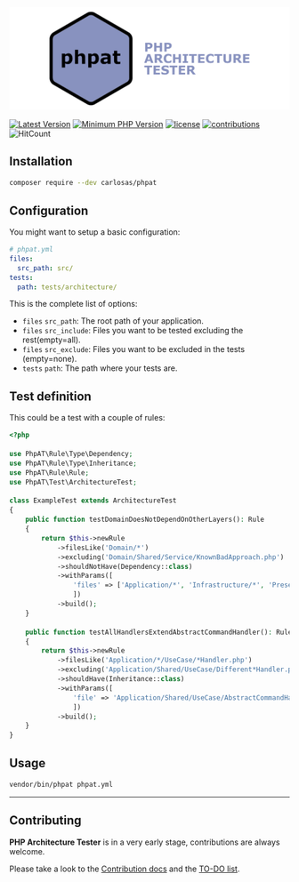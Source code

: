 ![phpat](./docs/logo.png "phpat logo")

[![Latest Version](https://img.shields.io/packagist/v/carlosas/phpat.svg?style=flat-square)](https://packagist.org/packages/carlosas/phpat)
[![Minimum PHP Version](https://img.shields.io/badge/php-%3E%3D_7.1-8892BF.svg?style=flat-square)](https://github.com/carlosas/phpat)
[![license](https://img.shields.io/github/license/mashape/apistatus.svg?style=flat-square&color=brightgreen)](LICENSE)
[![contributions](https://img.shields.io/badge/contributions-welcome-brightgreen.svg?style=flat-square)](https://github.com/carlosas/phpat/issues)
![HitCount](http://hits.dwyl.com/carlosas/phpat.svg)

## Installation
```bash
composer require --dev carlosas/phpat
```

## Configuration
You might want to setup a basic configuration:
```yaml
# phpat.yml
files:
  src_path: src/
tests:
  path: tests/architecture/
```
This is the complete list of options:
* `files` `src_path`: The root path of your application.
* `files` `src_include`: Files you want to be tested excluding the rest(empty=all).
* `files` `src_exclude`: Files you want to be excluded in the tests (empty=none).
* `tests` `path`: The path where your tests are.

## Test definition
This could be a test with a couple of rules:
```php
<?php

use PhpAT\Rule\Type\Dependency;
use PhpAT\Rule\Type\Inheritance;
use PhpAT\Rule\Rule;
use PhpAT\Test\ArchitectureTest;

class ExampleTest extends ArchitectureTest
{
    public function testDomainDoesNotDependOnOtherLayers(): Rule
    {
        return $this->newRule
            ->filesLike('Domain/*')
            ->excluding('Domain/Shared/Service/KnownBadApproach.php')
            ->shouldNotHave(Dependency::class)
            ->withParams([
                'files' => ['Application/*', 'Infrastructure/*', 'Presentation/*']
                ])
            ->build();
    }
    
    public function testAllHandlersExtendAbstractCommandHandler(): Rule
    {
        return $this->newRule
            ->filesLike('Application/*/UseCase/*Handler.php')
            ->excluding('Application/Shared/UseCase/Different*Handler.php')
            ->shouldHave(Inheritance::class)
            ->withParams([
                'file' => 'Application/Shared/UseCase/AbstractCommandHandler.php'
                ])
            ->build();
    }
}
```

## Usage
```bash
vendor/bin/phpat phpat.yml
```

---

## Contributing
**PHP Architecture Tester** is in a very early stage, contributions are always welcome.

Please take a look to the [Contribution docs](.github/CONTRIBUTING.md) and the [TO-DO list](docs/TO_DO.md).
